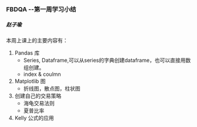 ### FBDQA --第一周学习小结

##### 赵子瑜

本周上课上的主要内容有：

1. Pandas 库
   - Series, Dataframe,可以从series的字典创建dataframe，也可以直接用数组创建。
   - index & coulmn
2. Matplotlib 图
   - 折线图，散点图，柱状图
3. 创建自己的交易策略
   - 海龟交易法则
   - 夏普比率
4. Kelly 公式的应用